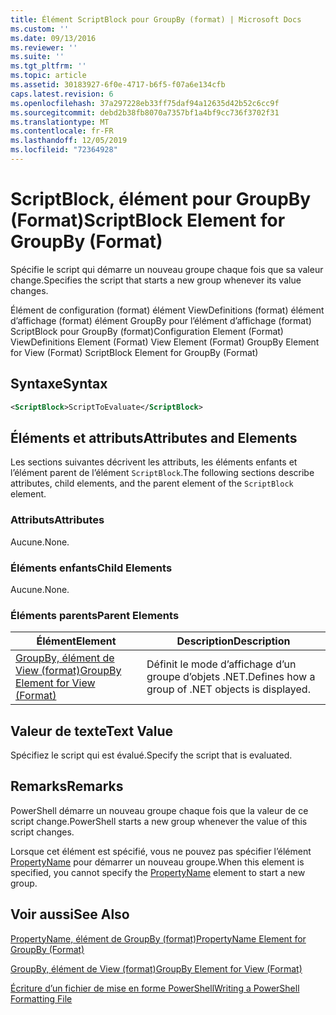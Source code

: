 ```yaml
---
title: Élément ScriptBlock pour GroupBy (format) | Microsoft Docs
ms.custom: ''
ms.date: 09/13/2016
ms.reviewer: ''
ms.suite: ''
ms.tgt_pltfrm: ''
ms.topic: article
ms.assetid: 30183927-6f0e-4717-b6f5-f07a6e134cfb
caps.latest.revision: 6
ms.openlocfilehash: 37a297228eb33ff75daf94a12635d42b52c6cc9f
ms.sourcegitcommit: debd2b38fb8070a7357bf1a4bf9cc736f3702f31
ms.translationtype: MT
ms.contentlocale: fr-FR
ms.lasthandoff: 12/05/2019
ms.locfileid: "72364928"
---
```

# <a name="scriptblock-element-for-groupby-format"></a><span data-ttu-id="34f72-102">ScriptBlock, élément pour GroupBy (Format)</span><span class="sxs-lookup"><span data-stu-id="34f72-102">ScriptBlock Element for GroupBy (Format)</span></span>

<span data-ttu-id="34f72-103">Spécifie le script qui démarre un nouveau groupe chaque fois que sa valeur change.</span><span class="sxs-lookup"><span data-stu-id="34f72-103">Specifies the script that starts a new group whenever its value changes.</span></span>

<span data-ttu-id="34f72-104">Élément de configuration (format) élément ViewDefinitions (format) élément d’affichage (format) élément GroupBy pour l’élément d’affichage (format) ScriptBlock pour GroupBy (format)</span><span class="sxs-lookup"><span data-stu-id="34f72-104">Configuration Element (Format) ViewDefinitions Element (Format) View Element (Format) GroupBy Element for View (Format) ScriptBlock Element for GroupBy (Format)</span></span>

## <a name="syntax"></a><span data-ttu-id="34f72-105">Syntaxe</span><span class="sxs-lookup"><span data-stu-id="34f72-105">Syntax</span></span>

```xml
<ScriptBlock>ScriptToEvaluate</ScriptBlock>
```

## <a name="attributes-and-elements"></a><span data-ttu-id="34f72-106">Éléments et attributs</span><span class="sxs-lookup"><span data-stu-id="34f72-106">Attributes and Elements</span></span>

<span data-ttu-id="34f72-107">Les sections suivantes décrivent les attributs, les éléments enfants et l’élément parent de l’élément `ScriptBlock`.</span><span class="sxs-lookup"><span data-stu-id="34f72-107">The following sections describe attributes, child elements, and the parent element of the `ScriptBlock` element.</span></span>

### <a name="attributes"></a><span data-ttu-id="34f72-108">Attributs</span><span class="sxs-lookup"><span data-stu-id="34f72-108">Attributes</span></span>

<span data-ttu-id="34f72-109">Aucune.</span><span class="sxs-lookup"><span data-stu-id="34f72-109">None.</span></span>

### <a name="child-elements"></a><span data-ttu-id="34f72-110">Éléments enfants</span><span class="sxs-lookup"><span data-stu-id="34f72-110">Child Elements</span></span>

<span data-ttu-id="34f72-111">Aucune.</span><span class="sxs-lookup"><span data-stu-id="34f72-111">None.</span></span>

### <a name="parent-elements"></a><span data-ttu-id="34f72-112">Éléments parents</span><span class="sxs-lookup"><span data-stu-id="34f72-112">Parent Elements</span></span>

|<span data-ttu-id="34f72-113">Élément</span><span class="sxs-lookup"><span data-stu-id="34f72-113">Element</span></span>|<span data-ttu-id="34f72-114">Description</span><span class="sxs-lookup"><span data-stu-id="34f72-114">Description</span></span>|
|-------------|-----------------|
|[<span data-ttu-id="34f72-115">GroupBy, élément de View (format)</span><span class="sxs-lookup"><span data-stu-id="34f72-115">GroupBy Element for View (Format)</span></span>](./groupby-element-for-view-format.md)|<span data-ttu-id="34f72-116">Définit le mode d’affichage d’un groupe d’objets .NET.</span><span class="sxs-lookup"><span data-stu-id="34f72-116">Defines how a group of .NET objects is displayed.</span></span>|

## <a name="text-value"></a><span data-ttu-id="34f72-117">Valeur de texte</span><span class="sxs-lookup"><span data-stu-id="34f72-117">Text Value</span></span>

<span data-ttu-id="34f72-118">Spécifiez le script qui est évalué.</span><span class="sxs-lookup"><span data-stu-id="34f72-118">Specify the script that is evaluated.</span></span>

## <a name="remarks"></a><span data-ttu-id="34f72-119">Remarks</span><span class="sxs-lookup"><span data-stu-id="34f72-119">Remarks</span></span>

<span data-ttu-id="34f72-120">PowerShell démarre un nouveau groupe chaque fois que la valeur de ce script change.</span><span class="sxs-lookup"><span data-stu-id="34f72-120">PowerShell starts a new group whenever the value of this script changes.</span></span>

<span data-ttu-id="34f72-121">Lorsque cet élément est spécifié, vous ne pouvez pas spécifier l’élément [PropertyName](propertyname-element-for-groupby-format.md) pour démarrer un nouveau groupe.</span><span class="sxs-lookup"><span data-stu-id="34f72-121">When this element is specified, you cannot specify the [PropertyName](propertyname-element-for-groupby-format.md) element to start a new group.</span></span>

## <a name="see-also"></a><span data-ttu-id="34f72-122">Voir aussi</span><span class="sxs-lookup"><span data-stu-id="34f72-122">See Also</span></span>

[<span data-ttu-id="34f72-123">PropertyName, élément de GroupBy (format)</span><span class="sxs-lookup"><span data-stu-id="34f72-123">PropertyName Element for GroupBy (Format)</span></span>](propertyname-element-for-groupby-format.md)

[<span data-ttu-id="34f72-124">GroupBy, élément de View (format)</span><span class="sxs-lookup"><span data-stu-id="34f72-124">GroupBy Element for View (Format)</span></span>](groupby-element-for-view-format.md)

[<span data-ttu-id="34f72-125">Écriture d’un fichier de mise en forme PowerShell</span><span class="sxs-lookup"><span data-stu-id="34f72-125">Writing a PowerShell Formatting File</span></span>](writing-a-powershell-formatting-file.md)
